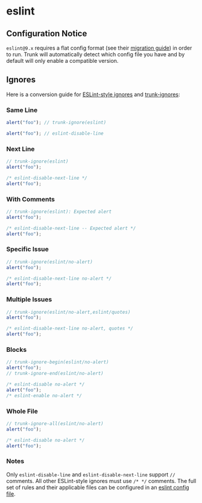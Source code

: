 # eslint

## Configuration Notice

`eslint@9.x` requires a flat config format (see their
[migration guide](https://eslint.org/docs/latest/use/migrate-to-9.0.0#flat-config)) in order to run.
Trunk will automatically detect which config file you have and by default will only enable a
compatible version.

## Ignores

Here is a conversion guide for
[ESLint-style ignores](https://eslint.org/docs/latest/use/configure/rules#disabling-rules) and
[trunk-ignores](https://docs.trunk.io/code-quality/linters/ignoring-issues-and-files):

### Same Line

```typescript
alert("foo"); // trunk-ignore(eslint)

alert("foo"); // eslint-disable-line
```

### Next Line

```typescript
// trunk-ignore(eslint)
alert("foo");

/* eslint-disable-next-line */
alert("foo");
```

### With Comments

```typescript
// trunk-ignore(eslint): Expected alert
alert("foo");

/* eslint-disable-next-line -- Expected alert */
alert("foo");
```

### Specific Issue

```typescript
// trunk-ignore(eslint/no-alert)
alert("foo");

/* eslint-disable-next-line no-alert */
alert("foo");
```

### Multiple Issues

```typescript
// trunk-ignore(eslint/no-alert,eslint/quotes)
alert("foo");

/* eslint-disable-next-line no-alert, quotes */
alert("foo");
```

### Blocks

```typescript
// trunk-ignore-begin(eslint/no-alert)
alert("foo");
// trunk-ignore-end(eslint/no-alert)

/* eslint-disable no-alert */
alert("foo");
/* eslint-enable no-alert */
```

### Whole File

```typescript
// trunk-ignore-all(eslint/no-alert)
alert("foo");

/* eslint-disable no-alert */
alert("foo");
```

### Notes

Only `eslint-disable-line` and `eslint-disable-next-line` support `//` comments. All other
ESLint-style ignores must use `/* */` comments. The full set of rules and their applicable files can
be configured in an
[eslint config file](https://eslint.org/docs/latest/use/configure/rules#using-configuration-files).
